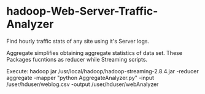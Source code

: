 # hadoop-Web-Server-Traffic-Analyzer
Find hourly traffic stats of any site using it's Server logs.

Aggregate simplifies obtaining aggregate statistics of data set. These Packages fucntions as reducer while Streaming scripts.

Execute:
hadoop jar /usr/local/hadoop/hadoop-streaming-2.8.4.jar -reducer aggregate -mapper "python AggregateAnalyzer.py" -input /user/hduser/weblog.csv -output /user/hduser/webAnalyzer
